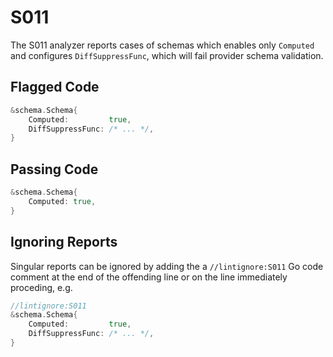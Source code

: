 # S011

The S011 analyzer reports cases of schemas which enables only `Computed`
and configures `DiffSuppressFunc`, which will fail provider schema validation.

## Flagged Code

```go
&schema.Schema{
    Computed:         true,
    DiffSuppressFunc: /* ... */,
}
```

## Passing Code

```go
&schema.Schema{
    Computed: true,
}
```

## Ignoring Reports

Singular reports can be ignored by adding the a `//lintignore:S011` Go code comment at the end of the offending line or on the line immediately proceding, e.g.

```go
//lintignore:S011
&schema.Schema{
    Computed:         true,
    DiffSuppressFunc: /* ... */,
}
```
